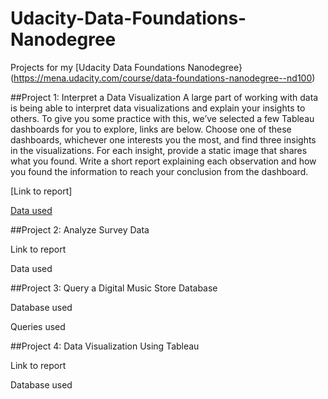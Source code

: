 # Udacity-Data-Foundations-Nanodegree

Projects for my [Udacity Data Foundations Nanodegree}(https://mena.udacity.com/course/data-foundations-nanodegree--nd100)

##Project 1: Interpret a Data Visualization
A large part of working with data is being able to interpret data visualizations and explain your insights to others. To give you some practice with this, we’ve selected a few Tableau dashboards for you to explore, links are below. Choose one of these dashboards, whichever one interests you the most, and find three insights in the visualizations. For each insight, provide a static image that shares what you found. Write a short report explaining each observation and how you found the information to reach your conclusion from the dashboard. 

[Link to report]

[Data used](https://public.tableau.com/en-us/s/gallery/madrid-details?gallery=featured)

##Project 2: Analyze Survey Data

Link to report

Data used

##Project 3: Query a Digital Music Store Database

Database used

Queries used

##Project 4: Data Visualization Using Tableau

Link to report

Database used
